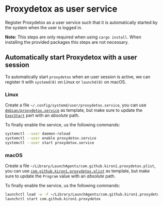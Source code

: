 # Proxydetox as user service

Register Proxydetox as a user service such that it is automatically started by
the system when the user is logged in.

**Note:** This steps are only required when using `cargo install`. When installing the provided
packages this steps are not necessary.

## Automatically start Proxydetox with a user session

To automatically start `proxydetox` when an user session is active, we can
register it with `systemd(8)` on Linux or `launchd(8)` on macOS.

### Linux

Create a file `~/.config/systemd/user/proxydetox.service`, you can use
[`debian/proxydetox.service`][service] as template, but make sure to update the
[`ExecStart`][execstart] part with an *absolute* path.

To finally enable the service, us the following commands:

```sh
systemctl --user daemon-reload
systemctl --user enable proxydetox.service
systemctl --user start proxydetox.service
```

### macOS

Create a file `~/Library/LaunchAgents/com.github.kiron1.proxydetox.plist`, you can use
[`com.github.kiron1.proxydetox.plist`][plist] as template, but make sure to update the 
`Program` value with an *absolute* path.

To finally enable the service, us the following commands:

```sh
launchctl load -w -F ~/Library/LaunchAgents/com.github.kiron1.proxydetox.plist
launchctl start com.github.kiron1.proxydetox
```

[service]: https://github.com/kiron1/proxydetox/blob/main/debian/proxydetox.service "proxydetox.service file"
[execstart]: https://man7.org/linux/man-pages/man5/systemd.service.5.html "man 5 systemd.service"
[plist]: https://github.com/kiron1/proxydetox/blob/main/pkg/macos/Library/LaunchAgents/com.github.kiron1.proxydetox.plist "proxydetox launchd plist file"
